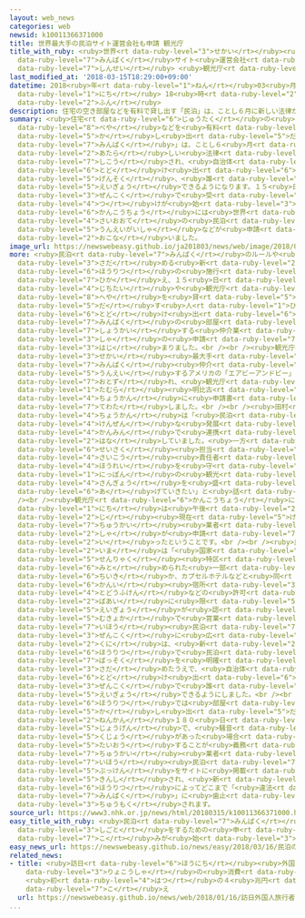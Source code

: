 ```yaml
---
layout: web_news
categories: web
newsid: k10011366371000
title: 世界最大手の民泊サイト運営会社も申請 観光庁
title_with_ruby: <ruby>世界<rt data-ruby-level="3">せかい</rt></ruby><ruby>最大手<rt data-ruby-level="4">さいおおて</rt></ruby>の<ruby>民泊<rt
  data-ruby-level="7">みんぱく</rt></ruby>サイト<ruby>運営会社<rt data-ruby-level="5">うんえいがいしゃ</rt></ruby>も<ruby>申請<rt
  data-ruby-level="7">しんせい</rt></ruby> <ruby>観光庁<rt data-ruby-level="6">かんこうちょう</rt></ruby>
last_modified_at: '2018-03-15T18:29:00+09:00'
datetime: 2018<ruby>年<rt data-ruby-level="1">ねん</rt></ruby>03<ruby>月<rt data-ruby-level="1">がつ</rt></ruby>15<ruby>日<rt
  data-ruby-level="1">にち</rt></ruby> 18<ruby>時<rt data-ruby-level="2">じ</rt></ruby>29<ruby>分<rt
  data-ruby-level="2">ふん</rt></ruby>
description: 住宅の空き部屋などを有料で貸し出す「民泊」は、ことし６月に新しい法律が施行され、自治体に届け出れば原則、誰でも営業できるようになります。１５日から全国で受け付けが始まり、観光庁には世界最大手の民泊サイトの運営会社などが申請を行いました。
summary: <ruby>住宅<rt data-ruby-level="6">じゅうたく</rt></ruby>の<ruby>空<rt data-ruby-level="8">あ</rt></ruby>き<ruby>部屋<rt
  data-ruby-level="8">べや</rt></ruby>などを<ruby>有料<rt data-ruby-level="4">ゆうりょう</rt></ruby>で<ruby>貸<rt
  data-ruby-level="5">か</rt></ruby>し<ruby>出<rt data-ruby-level="5">だ</rt></ruby>す「<ruby>民泊<rt
  data-ruby-level="7">みんぱく</rt></ruby>」は、ことし６<ruby>月<rt data-ruby-level="1">がつ</rt></ruby>に<ruby>新<rt
  data-ruby-level="2">あたら</rt></ruby>しい<ruby>法律<rt data-ruby-level="6">ほうりつ</rt></ruby>が<ruby>施行<rt
  data-ruby-level="7">しこう</rt></ruby>され、<ruby>自治体<rt data-ruby-level="4">じちたい</rt></ruby>に<ruby>届<rt
  data-ruby-level="6">とど</rt></ruby>け<ruby>出<rt data-ruby-level="6">で</rt></ruby>れば<ruby>原則<rt
  data-ruby-level="5">げんそく</rt></ruby>、<ruby>誰<rt data-ruby-level="7">だれ</rt></ruby>でも<ruby>営業<rt
  data-ruby-level="5">えいぎょう</rt></ruby>できるようになります。１５<ruby>日<rt data-ruby-level="1">にち</rt></ruby>から<ruby>全国<rt
  data-ruby-level="3">ぜんこく</rt></ruby>で<ruby>受<rt data-ruby-level="4">う</rt></ruby>け<ruby>付<rt
  data-ruby-level="4">つ</rt></ruby>けが<ruby>始<rt data-ruby-level="3">はじ</rt></ruby>まり、<ruby>観光庁<rt
  data-ruby-level="6">かんこうちょう</rt></ruby>には<ruby>世界<rt data-ruby-level="3">せかい</rt></ruby><ruby>最大手<rt
  data-ruby-level="4">さいおおて</rt></ruby>の<ruby>民泊<rt data-ruby-level="7">みんぱく</rt></ruby>サイトの<ruby>運営会社<rt
  data-ruby-level="5">うんえいがいしゃ</rt></ruby>などが<ruby>申請<rt data-ruby-level="7">しんせい</rt></ruby>を<ruby>行<rt
  data-ruby-level="2">おこな</rt></ruby>いました。
image_url: https://newswebeasy.github.io/ja201803/news/web/image/2018/03/15/K10011366371_1803151727_1803151732_01_02.jpg
more: <ruby>民泊<rt data-ruby-level="7">みんぱく</rt></ruby>のルールや<ruby>罰則<rt data-ruby-level="7">ばっそく</rt></ruby>を<ruby>定<rt
  data-ruby-level="3">さだ</rt></ruby>める<ruby>新<rt data-ruby-level="2">あたら</rt></ruby>しい<ruby>法律<rt
  data-ruby-level="6">ほうりつ</rt></ruby>の<ruby>施行<rt data-ruby-level="7">しこう</rt></ruby>を<ruby>控<rt
  data-ruby-level="7">ひか</rt></ruby>え、１５<ruby>日<rt data-ruby-level="1">にち</rt></ruby>から<ruby>自治体<rt
  data-ruby-level="4">じちたい</rt></ruby>や<ruby>観光庁<rt data-ruby-level="6">かんこうちょう</rt></ruby>などで、<ruby>部屋<rt
  data-ruby-level="8">へや</rt></ruby>を<ruby>貸<rt data-ruby-level="5">か</rt></ruby>し<ruby>出<rt
  data-ruby-level="5">だ</rt></ruby>す<ruby>人<rt data-ruby-level="1">ひと</rt></ruby>の<ruby>届<rt
  data-ruby-level="6">とど</rt></ruby>け<ruby>出<rt data-ruby-level="6">で</rt></ruby>や、インターネットなどで<ruby>民泊<rt
  data-ruby-level="7">みんぱく</rt></ruby>の<ruby>部屋<rt data-ruby-level="8">へや</rt></ruby>を<ruby>紹介<rt
  data-ruby-level="7">しょうかい</rt></ruby>する<ruby>仲介業<rt data-ruby-level="7">ちゅうかいぎょう</rt></ruby><ruby>者<rt
  data-ruby-level="3">しゃ</rt></ruby>の<ruby>申請<rt data-ruby-level="7">しんせい</rt></ruby>が<ruby>始<rt
  data-ruby-level="3">はじ</rt></ruby>まりました。<br /><br /><ruby>観光庁<rt data-ruby-level="6">かんこうちょう</rt></ruby>では、<ruby>世界<rt
  data-ruby-level="3">せかい</rt></ruby><ruby>最大手<rt data-ruby-level="4">さいおおて</rt></ruby>の<ruby>民泊<rt
  data-ruby-level="7">みんぱく</rt></ruby><ruby>仲介<rt data-ruby-level="7">ちゅうかい</rt></ruby>サイトを<ruby>運営<rt
  data-ruby-level="5">うんえい</rt></ruby>するアメリカの「エアビーアンドビー」の<ruby>幹部<rt data-ruby-level="5">かんぶ</rt></ruby>が<ruby>訪<rt
  data-ruby-level="7">おとず</rt></ruby>れ、<ruby>観光庁<rt data-ruby-level="6">かんこうちょう</rt></ruby>の<ruby>田村<rt
  data-ruby-level="1">たむら</rt></ruby><ruby>明比古<rt data-ruby-level="5">あきひこ</rt></ruby><ruby>長官<rt
  data-ruby-level="4">ちょうかん</rt></ruby>に<ruby>申請書<rt data-ruby-level="7">しんせいしょ</rt></ruby>を<ruby>手渡<rt
  data-ruby-level="7">てわた</rt></ruby>しました。<br /><br /><ruby>田村<rt data-ruby-level="1">たむら</rt></ruby><ruby>長官<rt
  data-ruby-level="4">ちょうかん</rt></ruby>は「<ruby>民泊<rt data-ruby-level="7">みんぱく</rt></ruby>の<ruby>健全<rt
  data-ruby-level="4">けんぜん</rt></ruby>な<ruby>発展<rt data-ruby-level="6">はってん</rt></ruby>のため<ruby>官民<rt
  data-ruby-level="4">かんみん</rt></ruby>で<ruby>連携<rt data-ruby-level="7">れんけい</rt></ruby>していきたい」と<ruby>話<rt
  data-ruby-level="2">はな</rt></ruby>していました。<ruby>一方<rt data-ruby-level="2">いっぽう</rt></ruby>、エアビーアンドビーのグローバル<ruby>政策<rt
  data-ruby-level="6">せいさく</rt></ruby><ruby>担当<rt data-ruby-level="6">たんとう</rt></ruby>のクリストファー・レヘイン<ruby>最高<rt
  data-ruby-level="4">さいこう</rt></ruby><ruby>責任者<rt data-ruby-level="5">せきにんしゃ</rt></ruby>は「<ruby>法令<rt
  data-ruby-level="4">ほうれい</rt></ruby>を<ruby>守<rt data-ruby-level="3">まも</rt></ruby>って、<ruby>日本<rt
  data-ruby-level="1">にっぽん</rt></ruby>の<ruby>観光<rt data-ruby-level="4">かんこう</rt></ruby><ruby>産業<rt
  data-ruby-level="4">さんぎょう</rt></ruby>を<ruby>盛<rt data-ruby-level="6">も</rt></ruby>り<ruby>上<rt
  data-ruby-level="6">あ</rt></ruby>げていきたい」と<ruby>話<rt data-ruby-level="2">はな</rt></ruby>していました。<br
  /><br /><ruby>観光庁<rt data-ruby-level="6">かんこうちょう</rt></ruby>によりますと、１５<ruby>日<rt
  data-ruby-level="1">にち</rt></ruby>は<ruby>午後<rt data-ruby-level="2">ごご</rt></ruby>６<ruby>時<rt
  data-ruby-level="2">じ</rt></ruby><ruby>現在<rt data-ruby-level="5">げんざい</rt></ruby>、<ruby>仲介<rt
  data-ruby-level="7">ちゅうかい</rt></ruby><ruby>業者<rt data-ruby-level="3">ぎょうしゃ</rt></ruby>６<ruby>社<rt
  data-ruby-level="2">しゃ</rt></ruby>が<ruby>申請<rt data-ruby-level="7">しんせい</rt></ruby>を<ruby>行<rt
  data-ruby-level="2">い</rt></ruby>ったということです。<br /><br /><ruby>民泊<rt data-ruby-level="7">みんぱく</rt></ruby>は、<ruby>今<rt
  data-ruby-level="2">いま</rt></ruby>は「<ruby>国家<rt data-ruby-level="2">こっか</rt></ruby><ruby>戦略<rt
  data-ruby-level="5">せんりゃく</rt></ruby><ruby>特区<rt data-ruby-level="4">とっく</rt></ruby>」で<ruby>認<rt
  data-ruby-level="6">みと</rt></ruby>められた<ruby>一部<rt data-ruby-level="3">いちぶ</rt></ruby>の<ruby>地域<rt
  data-ruby-level="6">ちいき</rt></ruby>か、カプセルホテルなどと<ruby>同<rt data-ruby-level="2">おな</rt></ruby>じ「<ruby>簡易<rt
  data-ruby-level="6">かんい</rt></ruby><ruby>宿所<rt data-ruby-level="3">しゅくしょ</rt></ruby>」として、<ruby>都道府県<rt
  data-ruby-level="4">とどうふけん</rt></ruby>などの<ruby>許可<rt data-ruby-level="5">きょか</rt></ruby>をとった<ruby>場合<rt
  data-ruby-level="2">ばあい</rt></ruby>に<ruby>限<rt data-ruby-level="5">かぎ</rt></ruby>って<ruby>営業<rt
  data-ruby-level="5">えいぎょう</rt></ruby>が<ruby>認<rt data-ruby-level="6">みと</rt></ruby>められています。しかし、<ruby>無許可<rt
  data-ruby-level="5">むきょか</rt></ruby>で<ruby>営業<rt data-ruby-level="5">えいぎょう</rt></ruby>する「<ruby>違法<rt
  data-ruby-level="7">いほう</rt></ruby><ruby>民泊<rt data-ruby-level="7">みんぱく</rt></ruby>」が<ruby>全国<rt
  data-ruby-level="3">ぜんこく</rt></ruby>に<ruby>広<rt data-ruby-level="2">ひろ</rt></ruby>がっているため、<ruby>国<rt
  data-ruby-level="2">くに</rt></ruby>は、<ruby>新<rt data-ruby-level="2">あら</rt></ruby>たな<ruby>法律<rt
  data-ruby-level="6">ほうりつ</rt></ruby>で<ruby>民泊<rt data-ruby-level="7">みんぱく</rt></ruby>のルールや<ruby>罰則<rt
  data-ruby-level="7">ばっそく</rt></ruby>を<ruby>明確<rt data-ruby-level="5">めいかく</rt></ruby>に<ruby>定<rt
  data-ruby-level="3">さだ</rt></ruby>めたうえで、<ruby>自治体<rt data-ruby-level="4">じちたい</rt></ruby>に<ruby>届<rt
  data-ruby-level="6">とど</rt></ruby>け<ruby>出<rt data-ruby-level="6">で</rt></ruby>をすれば、<ruby>全国<rt
  data-ruby-level="3">ぜんこく</rt></ruby>で<ruby>誰<rt data-ruby-level="7">だれ</rt></ruby>でも<ruby>営業<rt
  data-ruby-level="5">えいぎょう</rt></ruby>できるようにしました。<br /><br /><ruby>新<rt data-ruby-level="2">あら</rt></ruby>たな<ruby>法律<rt
  data-ruby-level="6">ほうりつ</rt></ruby>では<ruby>部屋<rt data-ruby-level="8">へや</rt></ruby>の<ruby>貸<rt
  data-ruby-level="5">か</rt></ruby>し<ruby>出<rt data-ruby-level="5">だ</rt></ruby>しは、<ruby>年間<rt
  data-ruby-level="2">ねんかん</rt></ruby>１８０<ruby>日<rt data-ruby-level="1">にち</rt></ruby>が<ruby>上限<rt
  data-ruby-level="5">じょうげん</rt></ruby>で、<ruby>騒音<rt data-ruby-level="7">そうおん</rt></ruby>などの<ruby>苦情<rt
  data-ruby-level="5">くじょう</rt></ruby>があった<ruby>場合<rt data-ruby-level="2">ばあい</rt></ruby>に<ruby>対応<rt
  data-ruby-level="5">たいおう</rt></ruby>することが<ruby>義務<rt data-ruby-level="5">ぎむ</rt></ruby>づけられます。また、<ruby>仲介<rt
  data-ruby-level="7">ちゅうかい</rt></ruby><ruby>業者<rt data-ruby-level="3">ぎょうしゃ</rt></ruby>は「<ruby>違法<rt
  data-ruby-level="7">いほう</rt></ruby><ruby>民泊<rt data-ruby-level="7">みんぱく</rt></ruby>」の<ruby>物件<rt
  data-ruby-level="5">ぶっけん</rt></ruby>をサイトに<ruby>掲載<rt data-ruby-level="7">けいさい</rt></ruby>することが<ruby>禁止<rt
  data-ruby-level="5">きんし</rt></ruby>され、<ruby>新<rt data-ruby-level="2">あら</rt></ruby>たな<ruby>法律<rt
  data-ruby-level="6">ほうりつ</rt></ruby>によってどこまで「<ruby>違法<rt data-ruby-level="7">いほう</rt></ruby><ruby>民泊<rt
  data-ruby-level="7">みんぱく</rt></ruby>」に<ruby>歯止<rt data-ruby-level="3">はど</rt></ruby>めをかけることになるか<ruby>注目<rt
  data-ruby-level="3">ちゅうもく</rt></ruby>されます。
source_url: https://www3.nhk.or.jp/news/html/20180315/k10011366371000.html
easy_title_with_ruby: <ruby>民泊<rt data-ruby-level="7">みんぱく</rt></ruby>の<ruby>仕事<rt
  data-ruby-level="3">しごと</rt></ruby>をするための<ruby>申<rt data-ruby-level="7">もう</rt></ruby>し<ruby>込<rt
  data-ruby-level="7">こ</rt></ruby>みが<ruby>始<rt data-ruby-level="3">はじ</rt></ruby>まる
easy_news_url: https://newswebeasy.github.io/news/easy/2018/03/16/民泊の仕事をするための申し込みが始まる
related_news:
- title: <ruby>訪日<rt data-ruby-level="6">ほうにち</rt></ruby><ruby>外国人<rt data-ruby-level="2">がいこくじん</rt></ruby><ruby>旅行者<rt
    data-ruby-level="3">りょこうしゃ</rt></ruby>の<ruby>消費<rt data-ruby-level="4">しょうひ</rt></ruby>
    <ruby>初<rt data-ruby-level="4">はつ</rt></ruby>の４<ruby>兆円<rt data-ruby-level="4">ちょうえん</rt></ruby><ruby>超<rt
    data-ruby-level="7">こ</rt></ruby>え
  url: https://newswebeasy.github.io/news/web/2018/01/16/訪日外国人旅行者の消費-初の4兆円超え
...
```

